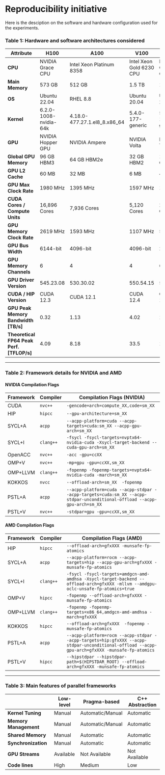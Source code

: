 # Reproducibility initiative

Here is the desciption on the software and hardware configuration used for the experiments.

### Table 1: Hardware and software architectures considered
 
| **Attribute**                            | **H100**                  | **A100**                      | **V100**                   | **T4**                     | **MI250X**                             |
|------------------------------------------|---------------------------|-------------------------------|----------------------------|----------------------------|----------------------------------------|
| **CPU**                                  | NVIDIA Grace CPU          | Intel Xeon Platinum 8358      | Intel Xeon Gold 6230 CPU   | Intel Xeon Gold 6230 CPU   | AMD EPYC 7A53 64-Core Processor        |
| **Main Memory**                          | 573 GB                    | 512 GB                        | 1.5 TB                     | 1.5 TB                     | 512GB                                  |
| **OS**                                   | Ubuntu 22.04              | RHEL 8.8                      | Ubuntu 20.04               | Ubuntu 20.04               | SUSE Linux Enterprise Server           |
| **Kernel**                               | 6.2.0-1008-nvidia-64k     | 4.18.0-477.27.1.el8_8.x86_64  | 5.4.0-177-generic          | 5.4.0-177-generic          | 5.14.21-150500.55.83_13.0.62-cray_shasta_c |
| **GPU**                                  | NVIDIA Hopper GPU         | NVIDIA Ampere                 | NVIDIA Volta               | NVIDIA Tesla               | AMD Instinct CDNA 2                    |
| **Global GPU Memory**                    | 96 GB HBM3                | 64 GB HBM2e                   | 32 GB HBM2                 | 16 GB GDDR6                | 64 GB HBM2e (per GCD)                  |
| **GPU L2 Cache**                         | 60 MB                     | 32 MB                         | 6 MB                       | 4 MB                       | 8 MB (per GCD)                         |
| **GPU Max Clock Rate**                   | 1980 MHz                  | 1395 MHz                      | 1597 MHz                   | 1590 MHz                   | 1700 MHz                               |
| **CUDA Cores / Compute Units**           | 16,896 Cores              | 7,936 Cores                   | 5,120 Cores                | 2,560 Cores                | 110 CU (per GCD)                       |
| **GPU Memory Clock Rate**                | 2619 MHz                  | 1593 MHz                      | 1107 MHz                   | 5001 MHz                   | 1593 MHz                               |
| **GPU Bus Width**                        | 6144-bit                  | 4096-bit                      | 4096-bit                   | 256-bit                    | 4096-bit                               |
| **GPU Memory Channels**                  | 6                         | 4                             | 4                          | 6                          | 4                                      |
| **GPU Driver Version**                   | 545.23.08                 | 530.30.02                     | 550.54.15                  | 550.54.15                  | ROCm 6.0.3                             |
| **CUDA / HIP Version**                   | CUDA 12.3                 | CUDA 12.1                     | CUDA 12.4                  | CUDA 12.4                  | HIP 6.0.32831-204d35d16                |
| **GPU Peak Memory Bandwidth [TB/s]**     | 0.32                      | 1.13                          | 4.02                       | 1.63                       | 1.60                                   |
| **Theoretical FP64 Peak Perf. [TFLOP/s]**| 4.09                      | 8.18                          | 33.5                       | 11.1                       | 23.9                                   |


---

### Table 2: Framework details for NVIDIA and AMD

#### NVIDIA Compilation Flags

| **Framework** | **Compiler** | **Compilation Flags (NVIDIA)** |
|---------------|--------------|---------------------------------|
| CUDA          | `nvc++`      | `-gencode=arch=compute_XX,code=sm_XX` |
| HIP           | `hipcc`      | `--gpu-architecture=sm_XX`     |
| SYCL+A        | `acpp`       | `--acpp-platform=cuda --acpp-targets=cuda:sm_XX --acpp-gpu-arch=sm_XX` |
| SYCL+I        | `clang++`    | `-fsycl -fsycl-targets=nvptx64-nvidia-cuda -Xsycl-target-backend --cuda-gpu-arch=sm_XX` |
| OpenACC       | `nvc++`      | `-acc -gpu=ccXX`               |
| OMP+V         | `nvc++`      | `-mp=gpu -gpu=ccXX,sm_XX`      |
| OMP+LLVM      | `clang++`    | `-fopenmp -fopenmp-targets=nvptx64-nvidia-cuda -march=sm_XX` |
| KOKKOS        | `nvcc`       | `--offload-arch=sm_XX  -fopenmp` |
| PSTL+A        | `acpp`       | `--acpp-platform=cuda --acpp-stdpar --acpp-targets=cuda:sm_XX --acpp-stdpar-unconditional-offload --acpp-gpu-arch=sm_XX` |
| PSTL+V        | `nvc++`      | `-stdpar=gpu -gpu=ccXX,sm_XX`  |

#### AMD Compilation Flags

| **Framework** | **Compiler** | **Compilation Flags (AMD)** |
|---------------|--------------|------------------------------|
| HIP           | `hipcc`      | `--offload-arch=gfxXXX -munsafe-fp-atomics` |
| SYCL+A        | `acpp`       | `--acpp-platform=rocm --acpp-targets=hip --acpp-gpu-arch=gfxXXX -munsafe-fp-atomics` |
| SYCL+I        | `clang++`    | `-fsycl -fsycl-targets=amdgcn-amd-amdhsa -Xsycl-target-backend --offload-arch=gfxXXX -mllvm --amdgpu-oclc-unsafe-fp-atomics=true` |
| OMP+V         | `hipcc`      | `-fopenmp --offload-arch=gfxXXX -munsafe-fp-atomics` |
| OMP+LLVM      | `clang++`    | `-fopenmp -fopenmp-targets=x86_64,amdgcn-amd-amdhsa -march=gfxXXX` |
| KOKKOS        | `hipcc`      | `--offload-arch=gfxXXX  -fopenmp -munsafe-fp-atomics` |
| PSTL+A        | `acpp`       | `--acpp-platform=rocm --acpp-stdpar --acpp-targets=hip:gfxXXX --acpp-stdpar-unconditional-offload --acpp-gpu-arch=gfxXXX -munsafe-fp-atomics` |
| PSTL+V        | `hipcc`      | `--hipstdpar --hipstdpar-path=$(HIPSTDAR_ROOT) --offload-arch=gfxXXX -munsafe-fp-atomics` |

---

### Table 3: Main features of parallel frameworks

|                                | **Low-level** | **Pragma-based**    | **C++ Abstraction** |
|--------------------------------|---------------|----------------------|----------------------|
| **Kernel Tuning**              | Manual        | Automatic/Manual     | Automatic            |
| **Memory Management**          | Manual        | Automatic/Manual     | Automatic            |
| **Shared Memory**              | Manual        | Automatic            | Automatic            |
| **Synchronization**            | Manual        | Automatic            | Automatic            |
| **GPU Streams**                | Available     | Not Available        | Not Available        |
| **Code lines**                 | High          | Medium               | Low                  |
